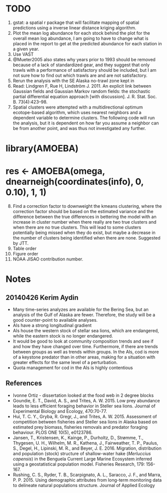 # TODO

1. gstat: a spatial r package that will facilitate mapping of spatial predictions
using a inverse linear distance kriging algorithm.
2. Plot the mean log abundance for each stock behind the plot for the overall mean log abundance,
I am going to have to change what is placed in the report to get at the predicted
abundance for each station in a given year.
3. Use VAST
4. @Mueter2005 also states why years prior to 1993 should be removed
because of a lack of standardized gear, and they suggest that
only trawls with a performance of satisfactory should be included, but I am
not sure how to find out which trawls are and are not satisfactory.
5. Rerun the analysis with the SE Alaska no-trawl zone kept in
6. Read: Lindgren F, Rue H, Lindström J. 2011.
An explicit link between Gaussian fields and Gaussian Markov random fields:
the stochastic partial differential equation approach [with discussion]. J. R. Stat. Soc. B. 73(4):423–98.
7. Spatial clusters were attempted with a multidirectional optimum ecotope-based algorithm,
which uses nearest neighbors and a dependent variable to determine clusters.
The following code will run the analysis, but it is dependent on how far
you assume a neighbor can be from another point, and was thus not investigated any further.
# library(AMOEBA)
# res <- AMOEBA(omega, dnearneigh(coordinates(info), 0, 0.10), 1, 1)
8. Find a correction factor to downweight the kmeans clustering, where the correction factor should be based on the estimated variance and the difference between the true differences in bettering the model with an increase in cluster number when there really are two true clusters and when there are no true clusters. This will lead to some clusters potentially being missed when they do exist, but maybe a decrease in the number of clusters being identified when there are none. Suggested by JTT.
9. Table order
10. Figure order
11. NOAA JISAO contribution number.

# Notes

## 20140426 Kerim Aydin
* Many time-series analyzes are available for the Bering Sea, but an analysis of the Gulf of Alaska are fewer. Therefore, the study will be a good counter-point to available analyses.
* AIs have a strong longitudinal gradient
* AIs house the western stock of stellar sea lions, which are endangered, while the eastern stock is no longer endangered.
* It would be good to look at community composition trends and see if and how they have changed over time. Furthermore, if there are trends between groups as well as trends within groups. In the AIs, cod is more of a keystone predator than in other areas, making for a situation with greater effects for the same level of a perturbation.
* Quota management for cod in the AIs is highly contentious

## References
* Ivonne Ortiz - dissertation looked at the food web in 2 degree blocks
* Goundie, E. T., David, A. S., and Trites, A. W. 2015. Low prey abundance leads to less efficient foraging behavior in Steller sea lions. Journal of Experimental Biology and Ecology, 470:70-77.
* Hui, T. C. Y., Gryba, R. Gregr, J., and Trites, A. W. 2015. Assessment of competition between fisheries and Steller sea lions in Alaska based on estimated prey biomass, fisheries removals and predator foraging behaviour. PLOS ONE 10(5), e0123786.
* Jansen, T., Kristensen, K., Kainge, P., Durholtz, D., Strømme, T., Thygesen, U. H., Wilhelm, M. R., Kathena, J., Fairweather, T. P., Paulus, S., Degel, H., Lipinski, M. R., and Beyer, J. E. 2016. Migration, distribution and population (stock) structure of shallow-water hake (*Merluccius capensis*) in the Benguela Current Large Marine Ecosystem inferred using a geostatistical population model. Fisheries Research, 179: 156-167.
* Rushing, C. S., Ryder, T. B., Scarpignato, A. L., Saracco, J. F., and Marra, P. P. 2015. Using demographic attributes from long-term monitoring data to delineate natural populations structure. Journal of Applied Ecology
